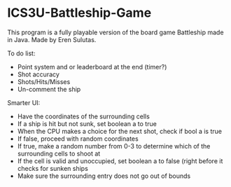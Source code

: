 # ICS3U-Battleship-Game

This program is a fully playable version of the board game Battleship made in Java. Made by Eren Sulutas. 

To do list:  
- Point system and or leaderboard at the end (timer?)
- Shot accuracy
- Shots/Hits/Misses
- Un-comment the ship 


Smarter UI: 
- Have the coordinates of the surrounding cells
- If a ship is hit but not sunk, set boolean a to true 
- When the CPU makes a choice for the next shot, check if bool a is true 
- If false, proceed with random coordinates
- If true, make a random number from 0-3 to determine which of the surrounding cells to shoot at
- If the cell is valid and unoccupied, set boolean a to false (right before it checks for sunken ships
- Make sure the surrounding entry does not go out of bounds 
